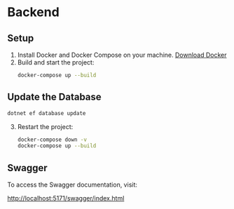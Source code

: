 # Backend

## Setup
1. Install Docker and Docker Compose on your machine. [Download Docker](https://www.docker.com/products/docker-desktop)
2. Build and start the project:
   ```sh
   docker-compose up --build
   ```

## Update the Database
   ```sh
   dotnet ef database update
   ```
3. Restart the project:
   ```sh
   docker-compose down -v
   docker-compose up --build
   ```

## Swagger
To access the Swagger documentation, visit:

[http://localhost:5171/swagger/index.html](http://localhost:5171/swagger/index.html)
